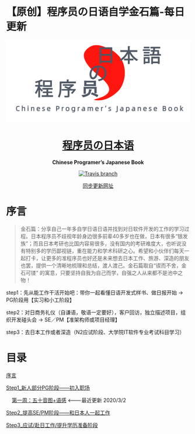 # 【原创】程序员の日语自学金石篇-每日更新 
<p align="center">
  <a href="">
    <img width="600" src="image/jan-logo-v.png">
  </a>
</p>
<h1 align="center">
  <a href="#">程序员の日本语</a>
</h1>

<div align="center">

<strong>Chinese Programer’s Japanese Book</strong>

[![Travis branch](https://travis-ci.org/vueComponent/ant-design-vue.svg?branch=master)]()

[同步更新网址]( https://github.com/users/souketuson/projects/1 )
</div>

# 序言
>金石篇：分享自己一年多自学日语日语并找到对日软件开发的工作的学习过程。日本程序员不歧视年龄身边很多前辈40多岁也在做，日本有很多“银发族”；而且日本考研也比国内容易很多，没有国内的考研难度大，也听说没有特别多的学历鄙视链，重在能力和学术科研之心。希望和小伙伴们每天一起打卡，让更多的准程序员也好还是未来想去日本工作、旅游、深造的朋友也罢，提供一个清晰地梳理和总结，渡人渡己。金石篇取自“锲而不舍，金石可镂“ 的寓意，只要坚持自我为自己而学，自强之人从来都不是池中之物！

step1：先从能工作干活开始吧：带你一起看懂日语开发式样书、做日报开始 -> PG阶段用【实习和小工阶段】</p>
step2：对日商务礼仪（自谦语，敬语一定要好），客户回访，独立描述项目，组织开发碰头会 -> SE／PM【准架构师或项目经理】</p>
step3：去日本工作或者深造（N2应试阶段、大学院IT软件专业考试科目学习）</p>

# 目录
[序言](#序言)</p>
[Step1_新人部分PG阶段——初入职场](#Step1_基础部分_PG阶段——初入职场) </p>
&nbsp;&nbsp;&nbsp;&nbsp;[第一周：五十音图+语感](#第一周：五十音图+语感) <---最近更新 2020/3/2</p>

[Step2_提高SE/PM阶段——和日本人一起工作](#Step2_提高部分_SE/PM阶段——和日本人一起工作) </p>
[Step3_应试/赴日工作/提升学历准备阶段](#Step3_应试/赴日工作/提升学历准备阶段) </p>


